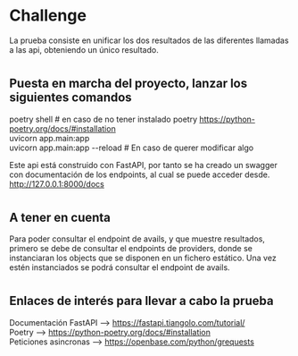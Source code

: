 # <h1>Challenge</h1>

La prueba consiste en unificar los dos resultados de las diferentes llamadas a las api, obteniendo un único resultado.

# <h2>Puesta en marcha del proyecto, lanzar los siguientes comandos</h2>
poetry shell # en caso de no tener instalado poetry https://python-poetry.org/docs/#installation \
uvicorn app.main:app \
uvicorn app.main:app --reload # En caso de querer modificar algo

Este api está construido con FastAPI, por tanto se ha creado un swagger con documentación de los endpoints, al cual se puede acceder desde. http://127.0.0.1:8000/docs

# <h2>A tener en cuenta</h2>
Para poder consultar el endpoint de avails, y que muestre resultados, primero se debe de consultar el endpoints de providers, donde se instanciaran los objects que se disponen en un fichero estático. Una vez estén instanciados se podrá consultar el endpoint de avails.

# <h2>Enlaces de interés para llevar a cabo la prueba</h2>
Documentación FastAPI --> https://fastapi.tiangolo.com/tutorial/ \
Poetry --> https://python-poetry.org/docs/#installation \
Peticiones asincronas --> https://openbase.com/python/grequests